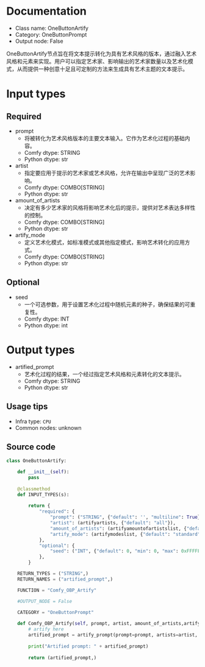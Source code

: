 
# Documentation
- Class name: OneButtonArtify
- Category: OneButtonPrompt
- Output node: False

OneButtonArtify节点旨在将文本提示转化为具有艺术风格的版本，通过融入艺术风格和元素来实现。用户可以指定艺术家、影响输出的艺术家数量以及艺术化模式，从而提供一种创意十足且可定制的方法来生成具有艺术主题的文本提示。

# Input types
## Required
- prompt
    - 将被转化为艺术风格版本的主要文本输入。它作为艺术化过程的基础内容。
    - Comfy dtype: STRING
    - Python dtype: str
- artist
    - 指定要应用于提示的艺术家或艺术风格，允许在输出中呈现广泛的艺术影响。
    - Comfy dtype: COMBO[STRING]
    - Python dtype: str
- amount_of_artists
    - 决定有多少艺术家的风格将影响艺术化后的提示，提供对艺术表达多样性的控制。
    - Comfy dtype: COMBO[STRING]
    - Python dtype: str
- artify_mode
    - 定义艺术化模式，如标准模式或其他指定模式，影响艺术转化的应用方式。
    - Comfy dtype: COMBO[STRING]
    - Python dtype: str
## Optional
- seed
    - 一个可选参数，用于设置艺术化过程中随机元素的种子，确保结果的可重复性。
    - Comfy dtype: INT
    - Python dtype: int

# Output types
- artified_prompt
    - 艺术化过程的结果，一个经过指定艺术风格和元素转化的文本提示。
    - Comfy dtype: STRING
    - Python dtype: str


## Usage tips
- Infra type: `CPU`
- Common nodes: unknown


## Source code
```python
class OneButtonArtify:

    def __init__(self):
        pass
    
    @classmethod
    def INPUT_TYPES(s):
               
        return {
            "required": {
                "prompt": ("STRING", {"default": '', "multiline": True}),
                "artist": (artifyartists, {"default": "all"}),
                "amount_of_artists": (artifyamountofartistslist, {"default": "1"}),
                "artify_mode": (artifymodeslist, {"default": "standard"})
            },
            "optional": {                
                "seed": ("INT", {"default": 0, "min": 0, "max": 0xFFFFFFFFFFFFFFFF}),
            },
        }

    RETURN_TYPES = ("STRING",)
    RETURN_NAMES = ("artified_prompt",)

    FUNCTION = "Comfy_OBP_Artify"

    #OUTPUT_NODE = False

    CATEGORY = "OneButtonPrompt"
    
    def Comfy_OBP_Artify(self, prompt, artist, amount_of_artists,artify_mode, seed):
        # artify here
        artified_prompt = artify_prompt(prompt=prompt, artists=artist, amountofartists=amount_of_artists, mode=artify_mode, seed=seed)
        
        print("Artified prompt: " + artified_prompt)
        
        return (artified_prompt,)

```

